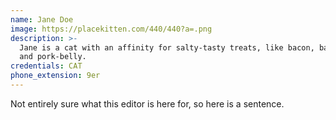 ```yaml
---
name: Jane Doe
image: https://placekitten.com/440/440?a=.png
description: >-
  Jane is a cat with an affinity for salty-tasty treats, like bacon, bacon-bits,
  and pork-belly.
credentials: CAT
phone_extension: 9er
---
```


Not entirely sure what this editor is here for, so here is a sentence.
